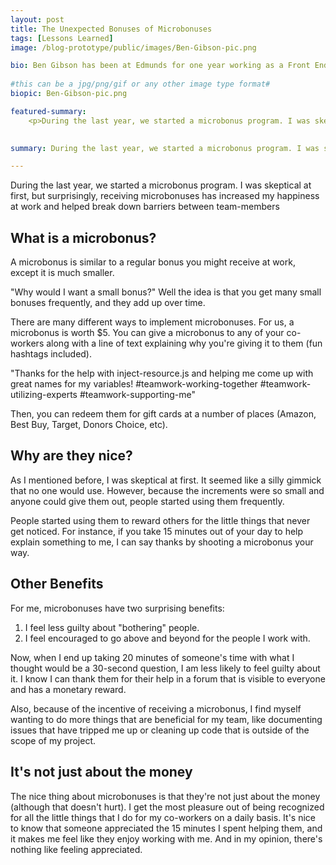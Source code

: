 ```yaml
---
layout: post
title: The Unexpected Bonuses of Microbonuses
tags: [Lessons Learned]
image: /blog-prototype/public/images/Ben-Gibson-pic.png

bio: Ben Gibson has been at Edmunds for one year working as a Front End Engineer.  He is currently working on a User Generated Content project that aims to improve user experience submitting reviews for consumers, auto repair services, and dealerships.  In his spare time he enjoys recording music and traveling with his wife.
 
#this can be a jpg/png/gif or any other image type format#
biopic: Ben-Gibson-pic.png

featured-summary:
    <p>During the last year, we started a microbonus program. I was skeptical at first, but surprisingly, receiving microbonuses has increased my happiness at work and helped break down barriers between team-members.</p>
    

summary: During the last year, we started a microbonus program. I was skeptical at first, but surprisingly, receiving microbonuses has increased my happiness at work and helped break down barriers between team-members

---
```


During the last year, we started a microbonus program. I was skeptical at first, but surprisingly, receiving microbonuses has increased my happiness at work and helped break down barriers between team-members


<h2 class="question-heading">What is a microbonus?</h2>
A microbonus is similar to a regular bonus you might receive at work, except it is much smaller.

"Why would I want a small bonus?" Well the idea is that you get many small bonuses frequently, and they add up over time.

There are many different ways to implement microbonuses. For us, a microbonus is worth $5. You can give a microbonus to any of your co-workers along with a line of text explaining why you're giving it to them (fun hashtags included).

"Thanks for the help with inject-resource.js and helping me come up with great names for my variables! #teamwork-working-together #teamwork-utilizing-experts #teamwork-supporting-me"

Then, you can redeem them for gift cards at a number of places (Amazon, Best Buy, Target, Donors Choice, etc).


<h2 class="question-heading">Why are they nice?</h2>
As I mentioned before, I was skeptical at first. It seemed like a silly gimmick that no one would use. However, because the increments were so small and anyone could give them out, people started using them frequently.

People started using them to reward others for the little things that never get noticed. For instance, if you take 15 minutes out of your day to help explain something to me, I can say thanks by shooting a microbonus your way. 


<h2 class="question-heading">Other Benefits</h2>
For me, microbonuses have two surprising benefits:
<ol>
  <li>I feel less guilty about "bothering" people.</li>
  <li>I feel encouraged to go above and beyond for the people I work with.</li>
</ol>

Now, when I end up taking 20 minutes of someone's time with what I thought would be a 30-second question, I am less likely to feel guilty about it. I know I can thank them for their help in a forum that is visible to everyone and has a monetary reward.

Also, because of the incentive of receiving a microbonus, I find myself wanting to do more things that are beneficial for my team, like documenting issues that have tripped me up or cleaning up code that is outside of the scope of my project.


<h2 class="question-heading">It's not just about the money</h2>
The nice thing about microbonuses is that they're not just about the money (although that doesn't hurt). I get the most pleasure out of being recognized for all the little things that I do for my co-workers on a daily basis. It's nice to know that someone appreciated the 15 minutes I spent helping them, and it makes me feel like they enjoy working with me. And in my opinion, there's nothing like feeling appreciated.








